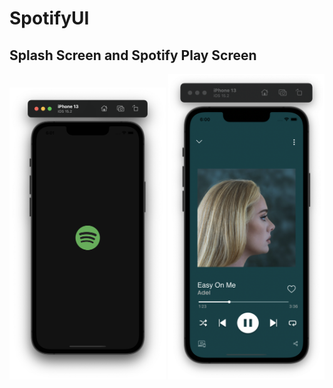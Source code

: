 # SpotifyUI

## Splash Screen and Spotify Play Screen
<p float="left">
  <img src="https://github.com/gulzade/SpotifyUI/blob/main/SpotifySplash.png" width="250" />
  <img src="https://github.com/gulzade/SpotifyUI/blob/main/SpotifyPlay.png" width="250" />
  </p>
  



